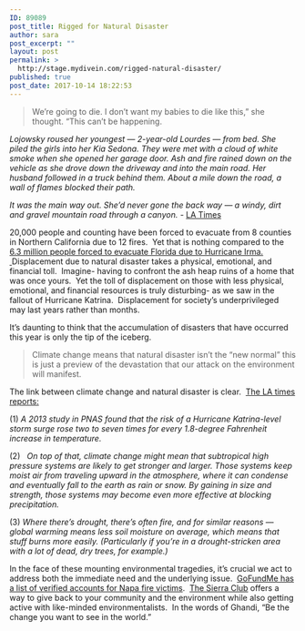 ```yaml
---
ID: 89089
post_title: Rigged for Natural Disaster
author: sara
post_excerpt: ""
layout: post
permalink: >
  http://stage.mydivein.com/rigged-natural-disaster/
published: true
post_date: 2017-10-14 18:22:53
---
```

<blockquote>We’re going to die. I don’t want my babies to die like this,” she thought. “This can’t be happening.</blockquote>
<i><span style="font-weight: 400">Lojowsky roused her youngest — 2-year-old Lourdes — from bed. She piled the girls into her Kia Sedona. They were met with a cloud of white smoke when she opened her garage door. Ash and fire rained down on the vehicle as she drove down the driveway and into the main road. Her husband followed in a truck behind them. About a mile down the road, a wall of flames blocked their path.</span></i>

<i><span style="font-weight: 400">It was the main way out. She’d never gone the back way — a windy, dirt and gravel mountain road through a canyon. -</span></i> <a href="http://www.latimes.com/local/lanow/la-me-ln-fires-northern-california-20171011-story.html"><span style="font-weight: 400">LA Times</span></a>

<span style="font-weight: 400">20,000 people and counting have been forced to evacuate from 8 counties in Northern California due to 12 fires.  Yet that is nothing compared to the </span><a href="https://www.wired.com/2017/09/4-maps-show-gigantic-hurricane-irma-evacuation/"><span style="font-weight: 400">6.3 million people forced to evacuate Florida due to Hurricane Irma.  </span></a><span style="font-weight: 400">Displacement due to natural disaster takes a physical, emotional, and financial toll.  Imagine- having to confront the ash heap ruins of a home that was once yours.  Yet the toll of displacement on those with less physical, emotional, and financial resources is truly disturbing- as we saw in the fallout of Hurricane Katrina.  Displacement for society’s underprivileged may last years rather than months.  </span>

<span style="font-weight: 400">It’s daunting to think that the accumulation of disasters that have occurred this year is only the tip of the iceberg.  </span>
<blockquote><span style="font-weight: 400">Climate change means that natural disaster isn’t the “new normal” this is just a preview of the devastation that our attack on the environment will manifest.
</span></blockquote>
<span style="font-weight: 400">The link between climate change and natural disaster is clear.  </span><a href="http://www.latimes.com/science/sciencenow/la-sci-sn-climate-change-natural-disasters-20170907-htmlstory.html"><span style="font-weight: 400">The LA times reports:</span></a>

<span style="font-weight: 400">(1) </span><i><span style="font-weight: 400">A 2013 study in PNAS found that the risk of a Hurricane Katrina-level storm surge rose two to seven times for every 1.8-degree Fahrenheit increase in temperature.</span></i>

<span style="font-weight: 400">(2)  </span><span style="font-weight: 400"> </span><i><span style="font-weight: 400">On top of that, climate change might mean that subtropical high pressure systems are likely to get stronger and larger. Those systems keep moist air from traveling upward in the atmosphere, where it can condense and eventually fall to the earth as rain or snow. By gaining in size and strength, those systems may become even more effective at blocking precipitation.</span></i>

<span style="font-weight: 400">(3) </span><i><span style="font-weight: 400">Where there’s drought, there’s often fire, and for similar reasons — global warming means less soil moisture on average, which means that stuff burns more easily. (Particularly if you’re in a drought-stricken area with a lot of dead, dry trees, for example.)</span></i>

<span style="font-weight: 400">In the face of these mounting environmental tragedies, it’s crucial we act to address both the immediate need and the underlying issue.  </span><a href="https://www.gofundme.com/raise-funds/CAfirerelief"><span style="font-weight: 400">GoFundMe has a list of verified accounts for Napa fire victims</span></a><span style="font-weight: 400">.  </span><a href="http://www.sierraclub.org/near-you"><span style="font-weight: 400">The Sierra Club</span></a><span style="font-weight: 400"> offers a way to give back to your community and the environment while also getting active with like-minded environmentalists.  In the words of Ghandi, “Be the change you want to see in the world.”</span>

<span style="font-weight: 400">  </span>

&nbsp;